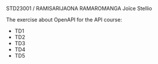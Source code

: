 STD23001 / RAMISARIJAONA RAMAROMANGA Joïce Stellio

The exercise about OpenAPI for the API course:
- TD1
- TD2
- TD3
- TD4
- TD5

